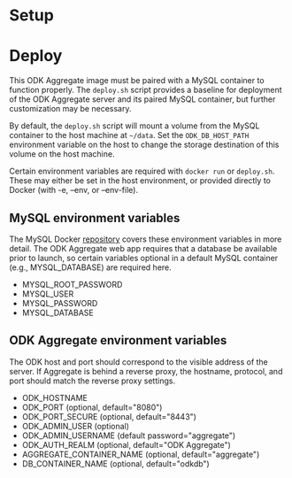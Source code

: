 # Setup

# Deploy
This ODK Aggregate image must be paired with a MySQL container to function properly. The `deploy.sh` script provides a baseline for deployment of the ODK Aggregate server and its paired MySQL container, but further customization may be necessary.

By default, the `deploy.sh` script will mount a volume from the MySQL container to the host machine at `~/data`. Set the `ODK_DB_HOST_PATH` environment variable on the host to change the storage destination of this volume on the host machine.

Certain environment variables are required with `docker run` or `deploy.sh`. These may either be set in the host environment, or provided directly to Docker (with -e, –env, or –env-file).

## MySQL environment variables
The MySQL Docker [repository](https://hub.docker.com/_/mysql/) covers these environment variables in more detail. The ODK Aggregate web app requires that a database be available prior to launch, so certain variables optional in a default MySQL container (e.g., MYSQL_DATABASE) are required here.
* MYSQL_ROOT_PASSWORD
* MYSQL_USER
* MYSQL_PASSWORD
* MYSQL_DATABASE

## ODK Aggregate environment variables
The ODK host and port should correspond to the visible address of the server. If Aggregate is behind a reverse proxy, the hostname, protocol, and port should match the reverse proxy settings.

* ODK_HOSTNAME
* ODK_PORT (optional, default="8080")
* ODK_PORT_SECURE (optional, default="8443")
* ODK_ADMIN_USER (optional)
* ODK_ADMIN_USERNAME (default password="aggregate")
* ODK_AUTH_REALM (optional, default="ODK Aggregate")
* AGGREGATE_CONTAINER_NAME (optional, default="aggregate")
* DB_CONTAINER_NAME (optional, default="odkdb")
